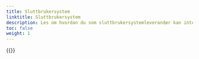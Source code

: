 ```yaml
---
title: Sluttbrukersystem
linktitle: Sluttbrukersystem
description: Les om hvordan du som sluttbrukersystemleverandør kan integrere mot våre API og bruke Altinn Autorisasjon gjennom dine systemer
toc: false
weight: 1
---
```


{{<children />}}
